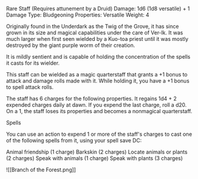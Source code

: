 Rare Staff (Requires attunement by a Druid)
Damage: 1d6 (1d8 versatile) + 1
Damage Type: Bludgeoning
Properties: Versatile 
Weight: 4

Originally found in the Underdark as the Twig of the Grove, it has since grown in its size and magical capabilities under the care of Ver-Ik. It was much larger when first seen wielded by a Kuo-toa priest until it was mostly destroyed by the giant purple worm of their creation.

It is mildly sentient and is capable of holding the concentration of the spells it casts for its wielder. 

This staff can be wielded as a magic quarterstaff that grants a +1 bonus to attack and damage rolls made with it. While holding it, you have a +1 bonus to spell attack rolls.

The staff has 6 charges for the following properties. It regains 1d4 + 2 expended charges daily at dawn. If you expend the last charge, roll a d20. On a 1, the staff loses its properties and becomes a nonmagical quarterstaff.

Spells

You can use an action to expend 1 or more of the staff's charges to cast one of the following spells from it, using your spell save DC:

Animal friendship (1 charge)
Barkskin (2 charges)
Locate animals or plants (2 charges)
Speak with animals (1 charge)
Speak with plants (3 charges)


![[Branch of the Forest.png]]